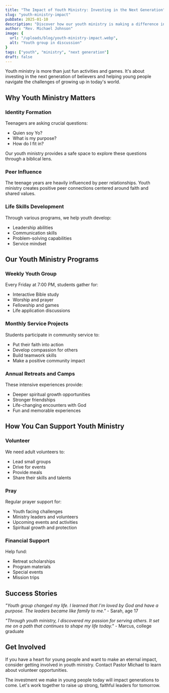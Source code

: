```yaml
---
title: "The Impact of Youth Ministry: Investing in the Next Generation"
slug: "youth-ministry-impact"
pubDate: 2025-01-10
description: "Discover how our youth ministry is making a difference in young lives and how you can support the next generation of believers."
author: "Rev. Michael Johnson"
image: {
  url: "/uploads/blog/youth-ministry-impact.webp",
  alt: "Youth group in discussion"
}
tags: ["youth", "ministry", "next generation"]
draft: false
---
```


Youth ministry is more than just fun activities and games. It's about investing in the next generation of believers and helping young people navigate the challenges of growing up in today's world.

## Why Youth Ministry Matters

### Identity Formation
Teenagers are asking crucial questions:
- Quien soy Yo?
- What is my purpose?
- How do I fit in?

Our youth ministry provides a safe space to explore these questions through a biblical lens.

### Peer Influence
The teenage years are heavily influenced by peer relationships. Youth ministry creates positive peer connections centered around faith and shared values.

### Life Skills Development
Through various programs, we help youth develop:
- Leadership abilities
- Communication skills
- Problem-solving capabilities
- Service mindset

## Our Youth Ministry Programs

### Weekly Youth Group
Every Friday at 7:00 PM, students gather for:
- Interactive Bible study
- Worship and prayer
- Fellowship and games
- Life application discussions

### Monthly Service Projects
Students participate in community service to:
- Put their faith into action
- Develop compassion for others
- Build teamwork skills
- Make a positive community impact

### Annual Retreats and Camps
These intensive experiences provide:
- Deeper spiritual growth opportunities
- Stronger friendships
- Life-changing encounters with God
- Fun and memorable experiences

## How You Can Support Youth Ministry

### Volunteer
We need adult volunteers to:
- Lead small groups
- Drive for events
- Provide meals
- Share their skills and talents

### Pray
Regular prayer support for:
- Youth facing challenges
- Ministry leaders and volunteers
- Upcoming events and activities
- Spiritual growth and protection

### Financial Support
Help fund:
- Retreat scholarships
- Program materials
- Special events
- Mission trips

## Success Stories

*"Youth group changed my life. I learned that I'm loved by God and have a purpose. The leaders became like family to me."* - Sarah, age 17

*"Through youth ministry, I discovered my passion for serving others. It set me on a path that continues to shape my life today."* - Marcus, college graduate

## Get Involved

If you have a heart for young people and want to make an eternal impact, consider getting involved in youth ministry. Contact Pastor Michael to learn about volunteer opportunities.

The investment we make in young people today will impact generations to come. Let's work together to raise up strong, faithful leaders for tomorrow.